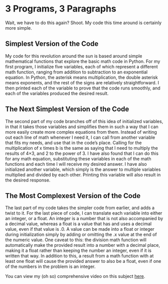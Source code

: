 # 3 Programs, 3 Paragraphs

 Wait, we have to do this again? Shoot. 
 My code this time around is certainly more simple. 

## Simplest Version of the Code 
My code for this revolution around the sun is based around 
simple mathematical functions that explore the basic math 
code in Python. For my first program, I initialize five 
variables, each of which represent a different math function, 
ranging from addition to subtraction to an exponential 
equation. In Python, the asterisk means multiplication, the 
double asterisk means exponents, and the rest of the signs 
are relatively straightforward. I then printed each of the 
variable to prove that the code runs smoothly, and each of the 
variables produced the desired result. 

## The Next Simplest Version of the Code 
The second part of my code branches off of this idea of initialized
variables, in that it takes those variables and simplifies them in 
such a way that I can more easily create more complex equations 
from them. Instead of writing out each line of math whenever I need 
it, I can call from another variable that fits my needs, and use that 
in the code’s place. Calling for the multiplication of x times b is the 
same as saying that I need to multiply the results of 4×3, and 2 to the 
power of 3. I have also found that I can do this for any math equation, 
substituting these variables in each of the math functions and each time 
I will receive my desired answer. I have also initialized another
variable, which simply is the answer to multiple variables multiplied and 
divided by each other. Printing this variable will also result in the 
desired response. 

## The Most Complexest Version of the Code 
The last part of my code takes the simpler code from earlier, and adds a 
twist to it. For the last piece of code, I can translate each variable 
into either an integer, or a float. An integer is a number that is not 
also accompanied by a decimal value, whereas a float is a value that has
and uses a decimal value, even if that value is .0. A value can be made 
into a float or integer during initialization simply by adding or omitting 
the .x value at the end of the numeric value. One caveat to this: the 
division math function will automatically make the provided result into a 
number with a decimal place, making it a float rather than keeping the number 
an integer, even if it is written that way. In addition to this, a result from
a math function with at least one float will cause the provided answer to also
be a float, even if one of the numbers in the problem is an integer. 



You can view my (oh so) comprehensive video on this subject [here](https://www.useloom.com/share/e2f34f10ab5848a4a6aba0ba487257c3).
